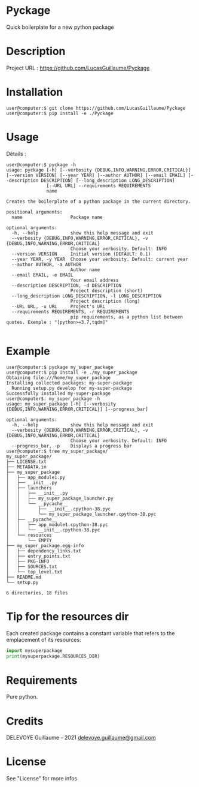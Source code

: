 # Pyckage

Quick boilerplate for a new python package

# Description

Project URL : <https://github.com/LucasGuillaume/Pyckage>

# Installation

```console
user@computer:$ git clone https://github.com/LucasGuillaume/Pyckage
user@computer:$ pip install -e ./Pyckage
```

# Usage

Détails : 

```console
user@computer:$ pyckage -h
usage: pyckage [-h] [--verbosity {DEBUG,INFO,WARNING,ERROR,CRITICAL}] [--version VERSION] [--year YEAR] [--author AUTHOR] [--email EMAIL] [--description DESCRIPTION] [--long_description LONG_DESCRIPTION]
               [--URL URL] --requirements REQUIREMENTS
               name

Creates the boilerplate of a python package in the current directory.

positional arguments:
  name                  Package name

optional arguments:
  -h, --help            show this help message and exit
  --verbosity {DEBUG,INFO,WARNING,ERROR,CRITICAL}, -v {DEBUG,INFO,WARNING,ERROR,CRITICAL}
                        Choose your verbosity. Default: INFO
  --version VERSION     Initial version (DEFAULT: 0.1)
  --year YEAR, -y YEAR  Choose your verbosity. Default: current year
  --author AUTHOR, -a AUTHOR
                        Author name
  --email EMAIL, -e EMAIL
                        Your email address
  --description DESCRIPTION, -d DESCRIPTION
                        Project description (short)
  --long_description LONG_DESCRIPTION, -l LONG_DESCRIPTION
                        Project description (long)
  --URL URL, -u URL     Project's URL
  --requirements REQUIREMENTS, -r REQUIREMENTS
                        pip requirements, as a python list between quotes. Exemple : "[python>=3.7,tqdm]"


```

# Example

```console
user@computer:$ pyckage my_super_package
user@computer:$ pip install -e ./my_super_package
Obtaining file:///home/my_super_package
Installing collected packages: my-super-package
  Running setup.py develop for my-super-package
Successfully installed my-super-package
user@computer$: my_super_package -h
usage: my_super_package [-h] [--verbosity {DEBUG,INFO,WARNING,ERROR,CRITICAL}] [--progress_bar]

optional arguments:
  -h, --help            show this help message and exit
  --verbosity {DEBUG,INFO,WARNING,ERROR,CRITICAL}, -v {DEBUG,INFO,WARNING,ERROR,CRITICAL}
                        Choose your verbosity. Default: INFO
  --progress_bar, -p    Displays a progress bar
user@computer:$ tree my_super_package/
my_super_package/
├── LICENSE.txt
├── METADATA.in
├── my_super_package
│   ├── app_module1.py
│   ├── __init__.py
│   ├── launchers
│   │   ├── __init__.py
│   │   ├── my_super_package_launcher.py
│   │   └── __pycache__
│   │       ├── __init__.cpython-38.pyc
│   │       └── my_super_package_launcher.cpython-38.pyc
│   ├── __pycache__
│   │   ├── app_module1.cpython-38.pyc
│   │   └── __init__.cpython-38.pyc
│   └── resources
│       └── EMPTY
├── my_super_package.egg-info
│   ├── dependency_links.txt
│   ├── entry_points.txt
│   ├── PKG-INFO
│   ├── SOURCES.txt
│   └── top_level.txt
├── README.md
└── setup.py

6 directories, 18 files

```

# Tip for the resources dir

Each created package contains a constant variable that refers to the emplacement of its resources: 

```python
import mysuperpackage
print(mysuperpackage.RESOURCES_DIR)
```

# Requirements

Pure python.

# Credits

DELEVOYE Guillaume - 2021
delevoye.guillaume@gmail.com

# License


See "License" for more infos
